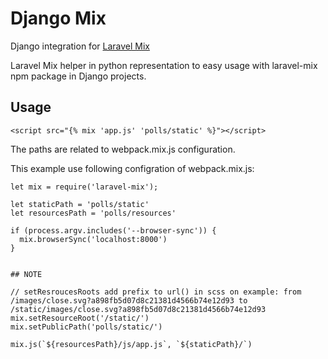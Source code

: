 # Django Mix
Django integration for [Laravel Mix](https://github.com/JeffreyWay/laravel-mix)

Laravel Mix helper in python representation to easy usage with laravel-mix npm package in Django projects.

## Usage

```
<script src="{% mix 'app.js' 'polls/static' %}"></script>
```

 The paths are related to webpack.mix.js configuration.

 This example use following configration of webpack.mix.js:

```
let mix = require('laravel-mix');

let staticPath = 'polls/static'
let resourcesPath = 'polls/resources'

if (process.argv.includes('--browser-sync')) {
  mix.browserSync('localhost:8000')
}


## NOTE

// setResroucesRoots add prefix to url() in scss on example: from /images/close.svg?a898fb5d07d8c21381d4566b74e12d93 to /static/images/close.svg?a898fb5d07d8c21381d4566b74e12d93
mix.setResourceRoot('/static/')
mix.setPublicPath('polls/static/')

mix.js(`${resourcesPath}/js/app.js`, `${staticPath}/`)
```
